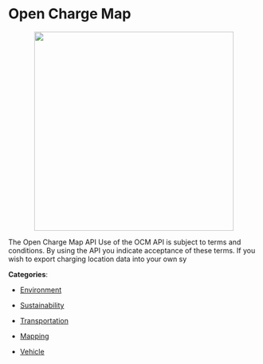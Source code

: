 # Open Charge Map
<p align="center">
    <img width="400" src="https://raw.githubusercontent.com/apis-list/apis-list/apis/open-charge-map/logo_256x256.png" />
</p>

The Open Charge Map API Use of the OCM API is subject to terms and conditions. By using the API you indicate acceptance of these terms.  If you wish to export charging location data into your own sy



**Categories**:

- [Environment](https://github.com/apis-list/apis-list#environment)

- [Sustainability](https://github.com/apis-list/apis-list#sustainability)

- [Transportation](https://github.com/apis-list/apis-list#transportation)

- [Mapping](https://github.com/apis-list/apis-list#mapping)

- [Vehicle](https://github.com/apis-list/apis-list#vehicle)



